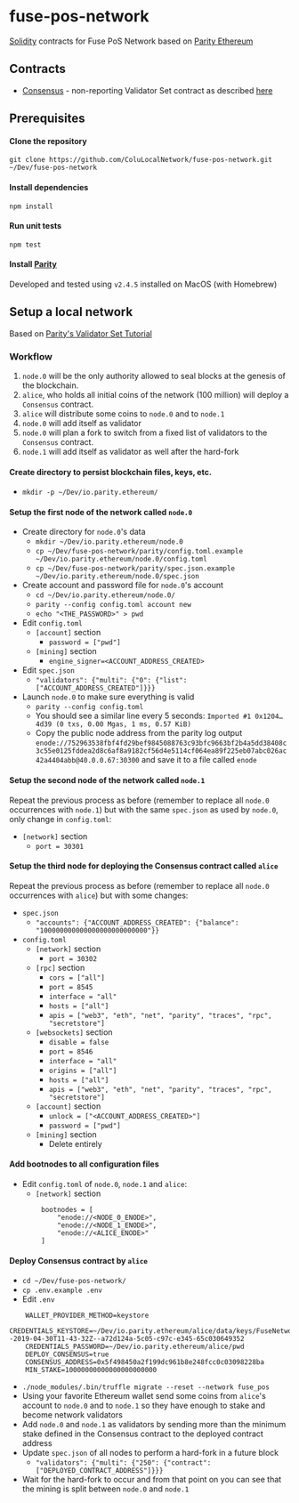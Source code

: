 # fuse-pos-network
[Solidity](https://solidity.readthedocs.io/en/v0.4.24/) contracts for Fuse PoS Network based on [Parity Ethereum](https://wiki.parity.io/Parity-Ethereum)

## Contracts
* [Consensus](https://github.com/ColuLocalNetwork/fuse-pos-network/contracts/Consensus.sol) - non-reporting Validator Set contract as described [here](https://wiki.parity.io/Validator-Set.html)

## Prerequisites

#### Clone the repository
`git clone https://github.com/ColuLocalNetwork/fuse-pos-network.git ~/Dev/fuse-pos-network`

#### Install dependencies
`npm install`

#### Run unit tests
`npm test`

#### Install [Parity](https://wiki.parity.io/Setup)
Developed and tested using `v2.4.5` installed on MacOS (with Homebrew)

## Setup a local network
Based on [Parity's Validator Set Tutorial](https://wiki.parity.io/Validator-Set-Tutorial-Overview.html)

### Workflow

1. `node.0` will be the only authority allowed to seal blocks at the genesis of the blockchain.
2. `alice`, who holds all initial coins of the network (100 million) will deploy a `Consensus` contract.
3. `alice` will distribute some coins to `node.0` and to `node.1`
3. `node.0` will add itself as validator
4. `node.0` will plan a fork to switch from a fixed list of validators to the `Consensus` contract.
5. `node.1` will add itself as validator as well after the hard-fork

####  Create directory to persist blockchain files, keys, etc.
* `mkdir -p ~/Dev/io.parity.ethereum/`

#### Setup the first node of the network called **`node.0`**
* Create directory for `node.0`'s data
	* `mkdir ~/Dev/io.parity.ethereum/node.0`
	* `cp ~/Dev/fuse-pos-network/parity/config.toml.example ~/Dev/io.parity.ethereum/node.0/config.toml`
	* `cp ~/Dev/fuse-pos-network/parity/spec.json.example ~/Dev/io.parity.ethereum/node.0/spec.json`
* Create account and password file for `node.0`'s account
	* `cd ~/Dev/io.parity.ethereum/node.0/`
	* `parity --config config.toml account new`
	* `echo "<THE_PASSWORD>" > pwd`
* Edit `config.toml`
	*  `[account]` section
		*  `password = ["pwd"]`
	*  `[mining]` section
		*  `engine_signer=<ACCOUNT_ADDRESS_CREATED>`
* Edit `spec.json`
	* `"validators": {"multi": {"0": {"list": ["ACCOUNT_ADDRESS_CREATED"]}}}`
* Launch `node.0` to make sure everything is valid
	* `parity --config config.toml`
	* You should see a similar line every 5 seconds: `Imported #1 0x1204…4d39 (0 txs, 0.00 Mgas, 1 ms, 0.57 KiB)`
	* Copy the public node address from the parity log output `enode://752963538fbf4fd29bef9845088763c93bfc9663bf2b4a5dd38408c3c55e0125fddea2d8c6af8a9182cf56d4e5114cf064ea89f225eb07abc026ac42a4404abb@40.0.0.67:30300` and save it to a file called `enode`

#### Setup the second node of the network called  **`node.1`**
Repeat the previous process as before (remember to replace all `node.0` occurrences with `node.1`) but with the same `spec.json` as used by `node.0`, only change in `config.toml`:

* `[network]` section
	* `port = 30301`

#### Setup the third node for deploying the Consensus contract called **`alice`**
Repeat the previous process as before (remember to replace all `node.0` occurrences with `alice`) but with some changes:

* `spec.json`
	* `"accounts": {"ACCOUNT_ADDRESS_CREATED": {"balance": "100000000000000000000000000"}}`
* `config.toml`
	* `[network]` section
		* `port = 30302`
	* `[rpc]` section
		* `cors = ["all"]`
		* `port = 8545`
		* `interface = "all"`
		* `hosts = ["all"]`
		* `apis = ["web3", "eth", "net", "parity", "traces", "rpc", "secretstore"]`
	* `[websockets]` section
		* `disable = false`
		* `port = 8546`
		* `interface = "all"`
		* `origins = ["all"]`
		* `hosts = ["all"]`
		* `apis = ["web3", "eth", "net", "parity", "traces", "rpc", "secretstore"]`
	* `[account]` section
		* `unlock = ["<ACCOUNT_ADDRESS_CREATED>"]`
		* `password = ["pwd"]`
	* `[mining]` section
		* Delete entirely

#### Add bootnodes to all configuration files
* Edit `config.toml` of `node.0`, `node.1` and `alice`:
	* `[network]` section

```code
		bootnodes = [
			"enode://<NODE_0_ENODE>",
			"enode://<NODE_1_ENODE>",
			"enode://<ALICE_ENODE>"
		]
```

#### Deploy Consensus contract by **`alice`**
* `cd ~/Dev/fuse-pos-network/`
* `cp .env.example .env`
* Edit `.env`

```code
	WALLET_PROVIDER_METHOD=keystore
	CREDENTIALS_KEYSTORE=~/Dev/io.parity.ethereum/alice/data/keys/FuseNetworkPOS/UTC--2019-04-30T11-43-32Z--a72d124a-5c05-c97c-e345-65c030649352
	CREDENTIALS_PASSWORD=~/Dev/io.parity.ethereum/alice/pwd
	DEPLOY_CONSENSUS=true
	CONSENSUS_ADDRESS=0x5f498450a2f199dc961b8e248fcc0c03098228ba
	MIN_STAKE=10000000000000000000000
```

* `./node_modules/.bin/truffle migrate --reset --network fuse_pos`
* Using your favorite Ethereum wallet send some coins from `alice`'s account to `node.0` and to `node.1` so they have enough to stake and become network validators
* Add `node.0` and `node.1` as validators by sending more than the minimum stake defined in the Consensus contract to the deployed contract address
* Update `spec.json` of all nodes to perform a hard-fork in a future block
	* `"validators": {"multi": {"250": {"contract": ["DEPLOYED_CONTRACT_ADDRESS"]}}}`
* Wait for the hard-fork to occur and from that point on you can see that the mining is split between `node.0` and `node.1`
